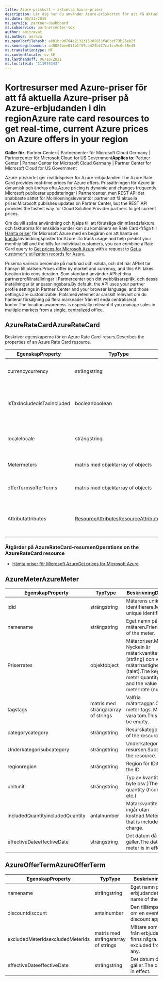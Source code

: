 ```yaml
---
title: Azure-priskort – aktuella Azure-priser
description: Lär dig hur du använder Azure-priskortet för att få aktuella priser för Azure-erbjudanden i realtid i din region. Azure Rate Card nås via PartnerCenter-REST API.
ms.date: 05/21/2019
ms.service: partner-dashboard
ms.subservice: partnercenter-sdk
author: amitravat
ms.author: amrava
ms.openlocfilehash: e0b1bc9d764e2132315205653f46cef73b25e02f
ms.sourcegitcommit: ad8082bee01fb1f57da423b417ca1ca9c0df8e45
ms.translationtype: MT
ms.contentlocale: sv-SE
ms.lasthandoff: 06/10/2021
ms.locfileid: "111974343"
---
```

# <a name="azure-rate-card-resources-to-get-real-time-current-azure-prices-on-azure-offers-in-your-region"></a><span data-ttu-id="b83a9-104">Kortresurser med Azure-priser för att få aktuella Azure-priser på Azure-erbjudanden i din region</span><span class="sxs-lookup"><span data-stu-id="b83a9-104">Azure rate card resources to get real-time, current Azure prices on Azure offers in your region</span></span>

<span data-ttu-id="b83a9-105">**Gäller för:** Partner Center-| Partnercenter för Microsoft Cloud Germany | Partnercenter för Microsoft Cloud for US Government</span><span class="sxs-lookup"><span data-stu-id="b83a9-105">**Applies to**: Partner Center | Partner Center for Microsoft Cloud Germany | Partner Center for Microsoft Cloud for US Government</span></span>

<span data-ttu-id="b83a9-106">Azure-priskortet ger realtidspriser för Azure-erbjudanden.</span><span class="sxs-lookup"><span data-stu-id="b83a9-106">The Azure Rate Card provides real-time prices for Azure offers.</span></span> <span data-ttu-id="b83a9-107">Prissättningen för Azure är dynamisk och ändras ofta.</span><span class="sxs-lookup"><span data-stu-id="b83a9-107">Azure pricing is dynamic and changes frequently.</span></span> <span data-ttu-id="b83a9-108">Microsoft publicerar uppdateringar i Partnercenter, men REST API det snabbaste sättet för Molnlösningsleverantör partner att få aktuella priser.</span><span class="sxs-lookup"><span data-stu-id="b83a9-108">Microsoft publishes updates on Partner Center, but the REST API provides the fastest way for Cloud Solution Provider partners to get current prices.</span></span>

<span data-ttu-id="b83a9-109">Om du vill spåra användning och hjälpa till att förutsäga din månadsfaktura och fakturorna för enskilda kunder kan du kombinera en Rate Card-fråga till [Hämta priser](get-prices-for-microsoft-azure.md) för Microsoft Azure med en begäran om att hämta en [kunds](get-a-customer-s-utilization-record-for-azure.md)användningsposter för Azure .</span><span class="sxs-lookup"><span data-stu-id="b83a9-109">To track usage and help predict your monthly bill and the bills for individual customers, you can combine a Rate Card query to [Get prices for Microsoft Azure](get-prices-for-microsoft-azure.md) with a request to [Get a customer's utilization records for Azure](get-a-customer-s-utilization-record-for-azure.md).</span></span>

<span data-ttu-id="b83a9-110">Priserna varierar beroende på marknad och valuta, och det här API:et tar hänsyn till platsen.</span><span class="sxs-lookup"><span data-stu-id="b83a9-110">Prices differ by market and currency, and this API takes location into consideration.</span></span> <span data-ttu-id="b83a9-111">Som standard använder API:et dina partnerprofilinställningar i Partnercenter och ditt webbläsarspråk, och dessa inställningar är anpassningsbara.</span><span class="sxs-lookup"><span data-stu-id="b83a9-111">By default, the API uses your partner profile settings in Partner Center and your browser language, and those settings are customizable.</span></span> <span data-ttu-id="b83a9-112">Platsmedvetenhet är särskilt relevant om du hanterar försäljning på flera marknader från ett enda centraliserat kontor.</span><span class="sxs-lookup"><span data-stu-id="b83a9-112">The location awareness is especially relevant if you manage sales in multiple markets from a single, centralized office.</span></span>

## <a name="azureratecard"></a><span data-ttu-id="b83a9-113">AzureRateCard</span><span class="sxs-lookup"><span data-stu-id="b83a9-113">AzureRateCard</span></span>

<span data-ttu-id="b83a9-114">Beskriver egenskaperna för en Azure Rate Card-resurs.</span><span class="sxs-lookup"><span data-stu-id="b83a9-114">Describes the properties of an Azure Rate Card resource.</span></span>

| <span data-ttu-id="b83a9-115">Egenskap</span><span class="sxs-lookup"><span data-stu-id="b83a9-115">Property</span></span>      | <span data-ttu-id="b83a9-116">Typ</span><span class="sxs-lookup"><span data-stu-id="b83a9-116">Type</span></span>                                      | <span data-ttu-id="b83a9-117">Beskrivning</span><span class="sxs-lookup"><span data-stu-id="b83a9-117">Description</span></span>                                                       |
|---------------|-------------------------------------------|-------------------------------------------------------------------|
| <span data-ttu-id="b83a9-118">currency</span><span class="sxs-lookup"><span data-stu-id="b83a9-118">currency</span></span>      | <span data-ttu-id="b83a9-119">sträng</span><span class="sxs-lookup"><span data-stu-id="b83a9-119">string</span></span>                                    | <span data-ttu-id="b83a9-120">Valutan som kurserna tillhandahålls i.</span><span class="sxs-lookup"><span data-stu-id="b83a9-120">The currency in which the rates are provided.</span></span>                     |
| <span data-ttu-id="b83a9-121">isTaxIncluded</span><span class="sxs-lookup"><span data-stu-id="b83a9-121">isTaxIncluded</span></span> | <span data-ttu-id="b83a9-122">boolean</span><span class="sxs-lookup"><span data-stu-id="b83a9-122">boolean</span></span>                                   | <span data-ttu-id="b83a9-123">Alla priser är före skatt, så den här egenskapen returneras som `false` .</span><span class="sxs-lookup"><span data-stu-id="b83a9-123">All rates are pretax, so this property returns as `false`.</span></span> |
| <span data-ttu-id="b83a9-124">locale</span><span class="sxs-lookup"><span data-stu-id="b83a9-124">locale</span></span>        | <span data-ttu-id="b83a9-125">sträng</span><span class="sxs-lookup"><span data-stu-id="b83a9-125">string</span></span>                                    | <span data-ttu-id="b83a9-126">Den kultur där resursinformationen är lokaliserad.</span><span class="sxs-lookup"><span data-stu-id="b83a9-126">The culture in which the resource information is localized.</span></span>       |
| <span data-ttu-id="b83a9-127">Meter</span><span class="sxs-lookup"><span data-stu-id="b83a9-127">meters</span></span>        | <span data-ttu-id="b83a9-128">matris med objekt</span><span class="sxs-lookup"><span data-stu-id="b83a9-128">array of objects</span></span>                          | <span data-ttu-id="b83a9-129">Matris med [AzureMeter-objekt.](#azuremeter)</span><span class="sxs-lookup"><span data-stu-id="b83a9-129">Array of [AzureMeter](#azuremeter) objects.</span></span>                       |
| <span data-ttu-id="b83a9-130">offerTerms</span><span class="sxs-lookup"><span data-stu-id="b83a9-130">offerTerms</span></span>    | <span data-ttu-id="b83a9-131">matris med objekt</span><span class="sxs-lookup"><span data-stu-id="b83a9-131">array of objects</span></span>                          | <span data-ttu-id="b83a9-132">Matris med [AzureOfferTerm-objekt.](#azureofferterm)</span><span class="sxs-lookup"><span data-stu-id="b83a9-132">Array of [AzureOfferTerm](#azureofferterm) objects.</span></span>               |
| <span data-ttu-id="b83a9-133">Attribut</span><span class="sxs-lookup"><span data-stu-id="b83a9-133">attributes</span></span>    | [<span data-ttu-id="b83a9-134">ResourceAttributes</span><span class="sxs-lookup"><span data-stu-id="b83a9-134">ResourceAttributes</span></span>](utility-resources.md#resourceattributes) | <span data-ttu-id="b83a9-135">Metadataattributen.</span><span class="sxs-lookup"><span data-stu-id="b83a9-135">The metadata attributes.</span></span> <span data-ttu-id="b83a9-136">Innehåller `"objectType": "AzureRateCard"`</span><span class="sxs-lookup"><span data-stu-id="b83a9-136">Contains `"objectType": "AzureRateCard"`</span></span>   |

### <a name="operations-on-the-azureratecard-resource"></a><span data-ttu-id="b83a9-137">Åtgärder på AzureRateCard-resursen</span><span class="sxs-lookup"><span data-stu-id="b83a9-137">Operations on the AzureRateCard resource</span></span>

- [<span data-ttu-id="b83a9-138">Hämta priser för Microsoft Azure</span><span class="sxs-lookup"><span data-stu-id="b83a9-138">Get prices for Microsoft Azure</span></span>](get-prices-for-microsoft-azure.md)

## <a name="azuremeter"></a><span data-ttu-id="b83a9-139">AzureMeter</span><span class="sxs-lookup"><span data-stu-id="b83a9-139">AzureMeter</span></span>

| <span data-ttu-id="b83a9-140">Egenskap</span><span class="sxs-lookup"><span data-stu-id="b83a9-140">Property</span></span>         | <span data-ttu-id="b83a9-141">Typ</span><span class="sxs-lookup"><span data-stu-id="b83a9-141">Type</span></span>             | <span data-ttu-id="b83a9-142">Beskrivning</span><span class="sxs-lookup"><span data-stu-id="b83a9-142">Description</span></span>                                                                                   |
|------------------|------------------|-----------------------------------------------------------------------------------------------|
| <span data-ttu-id="b83a9-143">id</span><span class="sxs-lookup"><span data-stu-id="b83a9-143">id</span></span>               | <span data-ttu-id="b83a9-144">sträng</span><span class="sxs-lookup"><span data-stu-id="b83a9-144">string</span></span>           | <span data-ttu-id="b83a9-145">Mätarens unika identifierare.</span><span class="sxs-lookup"><span data-stu-id="b83a9-145">Meter's unique identifier.</span></span>                                                                    |
| <span data-ttu-id="b83a9-146">name</span><span class="sxs-lookup"><span data-stu-id="b83a9-146">name</span></span>             | <span data-ttu-id="b83a9-147">sträng</span><span class="sxs-lookup"><span data-stu-id="b83a9-147">string</span></span>           | <span data-ttu-id="b83a9-148">Eget namn på mätaren.</span><span class="sxs-lookup"><span data-stu-id="b83a9-148">Friendly name of the meter.</span></span>                                                                   |
| <span data-ttu-id="b83a9-149">Priser</span><span class="sxs-lookup"><span data-stu-id="b83a9-149">rates</span></span>            | <span data-ttu-id="b83a9-150">objekt</span><span class="sxs-lookup"><span data-stu-id="b83a9-150">object</span></span>           | <span data-ttu-id="b83a9-151">Mätarpriser.</span><span class="sxs-lookup"><span data-stu-id="b83a9-151">Meter rates.</span></span> <span data-ttu-id="b83a9-152">Nyckeln är mätarkvantiteten (sträng) och värdet är mätarhastigheten (talet).</span><span class="sxs-lookup"><span data-stu-id="b83a9-152">The key is the meter quantity (string) and the value is the meter rate (number).</span></span> |
| <span data-ttu-id="b83a9-153">tags</span><span class="sxs-lookup"><span data-stu-id="b83a9-153">tags</span></span>             | <span data-ttu-id="b83a9-154">matris med strängar</span><span class="sxs-lookup"><span data-stu-id="b83a9-154">array of strings</span></span> | <span data-ttu-id="b83a9-155">Valfria mätartaggar.</span><span class="sxs-lookup"><span data-stu-id="b83a9-155">Optional meter tags.</span></span> <span data-ttu-id="b83a9-156">Matrisen kan vara tom.</span><span class="sxs-lookup"><span data-stu-id="b83a9-156">This array can be empty.</span></span>                                                 |
| <span data-ttu-id="b83a9-157">category</span><span class="sxs-lookup"><span data-stu-id="b83a9-157">category</span></span>         | <span data-ttu-id="b83a9-158">sträng</span><span class="sxs-lookup"><span data-stu-id="b83a9-158">string</span></span>           | <span data-ttu-id="b83a9-159">Resurskategori.</span><span class="sxs-lookup"><span data-stu-id="b83a9-159">Category of the resource.</span></span>                                                                     |
| <span data-ttu-id="b83a9-160">Underkategori</span><span class="sxs-lookup"><span data-stu-id="b83a9-160">subcategory</span></span>      | <span data-ttu-id="b83a9-161">sträng</span><span class="sxs-lookup"><span data-stu-id="b83a9-161">string</span></span>           | <span data-ttu-id="b83a9-162">Underkategori för resursen.</span><span class="sxs-lookup"><span data-stu-id="b83a9-162">Subcategory of the resource.</span></span>                                                                 |
| <span data-ttu-id="b83a9-163">region</span><span class="sxs-lookup"><span data-stu-id="b83a9-163">region</span></span>           | <span data-ttu-id="b83a9-164">sträng</span><span class="sxs-lookup"><span data-stu-id="b83a9-164">string</span></span>           | <span data-ttu-id="b83a9-165">Region för ID:t.</span><span class="sxs-lookup"><span data-stu-id="b83a9-165">Region of the ID.</span></span>                                                                             |
| <span data-ttu-id="b83a9-166">unit</span><span class="sxs-lookup"><span data-stu-id="b83a9-166">unit</span></span>             | <span data-ttu-id="b83a9-167">sträng</span><span class="sxs-lookup"><span data-stu-id="b83a9-167">string</span></span>           | <span data-ttu-id="b83a9-168">Typ av kvantitet (timmar, byte osv.)</span><span class="sxs-lookup"><span data-stu-id="b83a9-168">The type of quantity (hours, bytes, etc.)</span></span>                                                     |
| <span data-ttu-id="b83a9-169">includedQuantity</span><span class="sxs-lookup"><span data-stu-id="b83a9-169">includedQuantity</span></span> | <span data-ttu-id="b83a9-170">antal</span><span class="sxs-lookup"><span data-stu-id="b83a9-170">number</span></span>           | <span data-ttu-id="b83a9-171">Mätarkvantitet som ingår utan kostnad.</span><span class="sxs-lookup"><span data-stu-id="b83a9-171">Meter quantity that is included free of charge.</span></span>                                               |
| <span data-ttu-id="b83a9-172">effectiveDate</span><span class="sxs-lookup"><span data-stu-id="b83a9-172">effectiveDate</span></span>    | <span data-ttu-id="b83a9-173">sträng</span><span class="sxs-lookup"><span data-stu-id="b83a9-173">string</span></span>           | <span data-ttu-id="b83a9-174">Det datum då mätaren gäller.</span><span class="sxs-lookup"><span data-stu-id="b83a9-174">The date this meter is in effect.</span></span>                                                             |

## <a name="azureofferterm"></a><span data-ttu-id="b83a9-175">AzureOfferTerm</span><span class="sxs-lookup"><span data-stu-id="b83a9-175">AzureOfferTerm</span></span>

| <span data-ttu-id="b83a9-176">Egenskap</span><span class="sxs-lookup"><span data-stu-id="b83a9-176">Property</span></span>         | <span data-ttu-id="b83a9-177">Typ</span><span class="sxs-lookup"><span data-stu-id="b83a9-177">Type</span></span>             | <span data-ttu-id="b83a9-178">Beskrivning</span><span class="sxs-lookup"><span data-stu-id="b83a9-178">Description</span></span>                             |
|------------------|------------------|-----------------------------------------|
| <span data-ttu-id="b83a9-179">name</span><span class="sxs-lookup"><span data-stu-id="b83a9-179">name</span></span>             | <span data-ttu-id="b83a9-180">sträng</span><span class="sxs-lookup"><span data-stu-id="b83a9-180">string</span></span>           | <span data-ttu-id="b83a9-181">Eget namn på erbjudandetermen.</span><span class="sxs-lookup"><span data-stu-id="b83a9-181">Friendly name of the offer term.</span></span>        |
| <span data-ttu-id="b83a9-182">discount</span><span class="sxs-lookup"><span data-stu-id="b83a9-182">discount</span></span>         | <span data-ttu-id="b83a9-183">antal</span><span class="sxs-lookup"><span data-stu-id="b83a9-183">number</span></span>           | <span data-ttu-id="b83a9-184">Den tillämpade rabatten, om en eventuell.</span><span class="sxs-lookup"><span data-stu-id="b83a9-184">The discount applied, if any.</span></span>           |
| <span data-ttu-id="b83a9-185">excludedMeterIds</span><span class="sxs-lookup"><span data-stu-id="b83a9-185">excludedMeterIds</span></span> | <span data-ttu-id="b83a9-186">matris med strängar</span><span class="sxs-lookup"><span data-stu-id="b83a9-186">array of strings</span></span> | <span data-ttu-id="b83a9-187">Mätare som undantagits från erbjudandet, om det finns några.</span><span class="sxs-lookup"><span data-stu-id="b83a9-187">Meters excluded from the offer, if any.</span></span> |
| <span data-ttu-id="b83a9-188">effectiveDate</span><span class="sxs-lookup"><span data-stu-id="b83a9-188">effectiveDate</span></span>    | <span data-ttu-id="b83a9-189">sträng</span><span class="sxs-lookup"><span data-stu-id="b83a9-189">string</span></span>           | <span data-ttu-id="b83a9-190">Det datum då erbjudandet gäller.</span><span class="sxs-lookup"><span data-stu-id="b83a9-190">The date the offer is in effect.</span></span>        |
